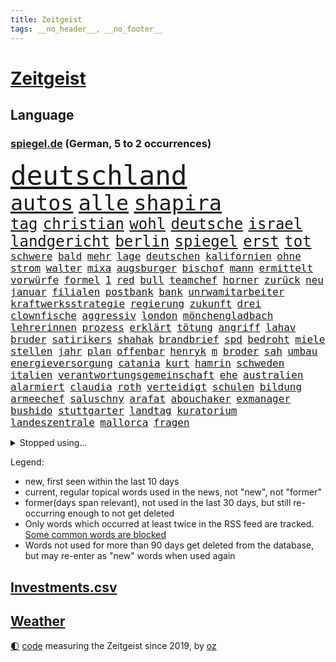 ```yaml
---
title: Zeitgeist
tags: __no_header__, __no_footer__
---
```


# [Zeitgeist](https://oliz.io/zeitgeist/)

## Language

<h3><a href="https://www.spiegel.de" target="_blank">spiegel.de</a> (German, 5 to 2 occurrences)</h3>
<p style="font-family:monospace">
<span style="font-size:32pt"><a href="news_links.html#deutschland" class="current">deutschland</a></span>
<br>
<span style="font-size:25pt"><a href="news_links.html#autos" class="current">autos</a></span>
<span style="font-size:25pt"><a href="news_links.html#alle" class="current">alle</a></span>
<span style="font-size:25pt"><a href="news_links.html#shapira" class="current">shapira</a></span>
<br>
<span style="font-size:18pt"><a href="news_links.html#tag" class="current">tag</a></span>
<span style="font-size:18pt"><a href="news_links.html#christian" class="current">christian</a></span>
<span style="font-size:18pt"><a href="news_links.html#wohl" class="current">wohl</a></span>
<span style="font-size:18pt"><a href="news_links.html#deutsche" class="current">deutsche</a></span>
<span style="font-size:18pt"><a href="news_links.html#israel" class="current">israel</a></span>
<span style="font-size:18pt"><a href="news_links.html#landgericht" class="current">landgericht</a></span>
<span style="font-size:18pt"><a href="news_links.html#berlin" class="current">berlin</a></span>
<span style="font-size:18pt"><a href="news_links.html#spiegel" class="current">spiegel</a></span>
<span style="font-size:18pt"><a href="news_links.html#erst" class="current">erst</a></span>
<span style="font-size:18pt"><a href="news_links.html#tot" class="current">tot</a></span>
<br>
<span style="font-size:12pt"><a href="news_links.html#schwere" class="current">schwere</a></span>
<span style="font-size:12pt"><a href="news_links.html#bald" class="current">bald</a></span>
<span style="font-size:12pt"><a href="news_links.html#mehr" class="current">mehr</a></span>
<span style="font-size:12pt"><a href="news_links.html#lage" class="current">lage</a></span>
<span style="font-size:12pt"><a href="news_links.html#deutschen" class="current">deutschen</a></span>
<span style="font-size:12pt"><a href="news_links.html#kalifornien" class="current">kalifornien</a></span>
<span style="font-size:12pt"><a href="news_links.html#ohne" class="current">ohne</a></span>
<span style="font-size:12pt"><a href="news_links.html#strom" class="current">strom</a></span>
<span style="font-size:12pt"><a href="news_links.html#walter" class="current">walter</a></span>
<span style="font-size:12pt"><a href="news_links.html#mixa" class="new">mixa</a></span>
<span style="font-size:12pt"><a href="news_links.html#augsburger" class="new">augsburger</a></span>
<span style="font-size:12pt"><a href="news_links.html#bischof" class="current">bischof</a></span>
<span style="font-size:12pt"><a href="news_links.html#mann" class="current">mann</a></span>
<span style="font-size:12pt"><a href="news_links.html#ermittelt" class="current">ermittelt</a></span>
<span style="font-size:12pt"><a href="news_links.html#vorwürfe" class="current">vorwürfe</a></span>
<span style="font-size:12pt"><a href="news_links.html#formel" class="current">formel</a></span>
<span style="font-size:12pt"><a href="news_links.html#1" class="current">1</a></span>
<span style="font-size:12pt"><a href="news_links.html#red" class="current">red</a></span>
<span style="font-size:12pt"><a href="news_links.html#bull" class="current">bull</a></span>
<span style="font-size:12pt"><a href="news_links.html#teamchef" class="current">teamchef</a></span>
<span style="font-size:12pt"><a href="news_links.html#horner" class="new">horner</a></span>
<span style="font-size:12pt"><a href="news_links.html#zurück" class="current">zurück</a></span>
<span style="font-size:12pt"><a href="news_links.html#neu" class="current">neu</a></span>
<span style="font-size:12pt"><a href="news_links.html#januar" class="current">januar</a></span>
<span style="font-size:12pt"><a href="news_links.html#filialen" class="current">filialen</a></span>
<span style="font-size:12pt"><a href="news_links.html#postbank" class="current">postbank</a></span>
<span style="font-size:12pt"><a href="news_links.html#bank" class="current">bank</a></span>
<span style="font-size:12pt"><a href="news_links.html#unrwamitarbeiter" class="new">unrwamitarbeiter</a></span>
<span style="font-size:12pt"><a href="news_links.html#kraftwerksstrategie" class="new">kraftwerksstrategie</a></span>
<span style="font-size:12pt"><a href="news_links.html#regierung" class="current">regierung</a></span>
<span style="font-size:12pt"><a href="news_links.html#zukunft" class="current">zukunft</a></span>
<span style="font-size:12pt"><a href="news_links.html#drei" class="current">drei</a></span>
<span style="font-size:12pt"><a href="news_links.html#clownfische" class="new">clownfische</a></span>
<span style="font-size:12pt"><a href="news_links.html#aggressiv" class="current">aggressiv</a></span>
<span style="font-size:12pt"><a href="news_links.html#london" class="current">london</a></span>
<span style="font-size:12pt"><a href="news_links.html#mönchengladbach" class="current">mönchengladbach</a></span>
<span style="font-size:12pt"><a href="news_links.html#lehrerinnen" class="current">lehrerinnen</a></span>
<span style="font-size:12pt"><a href="news_links.html#prozess" class="current">prozess</a></span>
<span style="font-size:12pt"><a href="news_links.html#erklärt" class="current">erklärt</a></span>
<span style="font-size:12pt"><a href="news_links.html#tötung" class="current">tötung</a></span>
<span style="font-size:12pt"><a href="news_links.html#angriff" class="current">angriff</a></span>
<span style="font-size:12pt"><a href="news_links.html#lahav" class="new">lahav</a></span>
<span style="font-size:12pt"><a href="news_links.html#bruder" class="current">bruder</a></span>
<span style="font-size:12pt"><a href="news_links.html#satirikers" class="new">satirikers</a></span>
<span style="font-size:12pt"><a href="news_links.html#shahak" class="current">shahak</a></span>
<span style="font-size:12pt"><a href="news_links.html#brandbrief" class="current">brandbrief</a></span>
<span style="font-size:12pt"><a href="news_links.html#spd" class="current">spd</a></span>
<span style="font-size:12pt"><a href="news_links.html#bedroht" class="current">bedroht</a></span>
<span style="font-size:12pt"><a href="news_links.html#miele" class="current">miele</a></span>
<span style="font-size:12pt"><a href="news_links.html#stellen" class="current">stellen</a></span>
<span style="font-size:12pt"><a href="news_links.html#jahr" class="current">jahr</a></span>
<span style="font-size:12pt"><a href="news_links.html#plan" class="current">plan</a></span>
<span style="font-size:12pt"><a href="news_links.html#offenbar" class="current">offenbar</a></span>
<span style="font-size:12pt"><a href="news_links.html#henryk" class="new">henryk</a></span>
<span style="font-size:12pt"><a href="news_links.html#m" class="current">m</a></span>
<span style="font-size:12pt"><a href="news_links.html#broder" class="new">broder</a></span>
<span style="font-size:12pt"><a href="news_links.html#sah" class="current">sah</a></span>
<span style="font-size:12pt"><a href="news_links.html#umbau" class="current">umbau</a></span>
<span style="font-size:12pt"><a href="news_links.html#energieversorgung" class="current">energieversorgung</a></span>
<span style="font-size:12pt"><a href="news_links.html#catania" class="new">catania</a></span>
<span style="font-size:12pt"><a href="news_links.html#kurt" class="new">kurt</a></span>
<span style="font-size:12pt"><a href="news_links.html#hamrin" class="new">hamrin</a></span>
<span style="font-size:12pt"><a href="news_links.html#schweden" class="current">schweden</a></span>
<span style="font-size:12pt"><a href="news_links.html#italien" class="current">italien</a></span>
<span style="font-size:12pt"><a href="news_links.html#verantwortungsgemeinschaft" class="new">verantwortungsgemeinschaft</a></span>
<span style="font-size:12pt"><a href="news_links.html#ehe" class="current">ehe</a></span>
<span style="font-size:12pt"><a href="news_links.html#australien" class="current">australien</a></span>
<span style="font-size:12pt"><a href="news_links.html#alarmiert" class="current">alarmiert</a></span>
<span style="font-size:12pt"><a href="news_links.html#claudia" class="current">claudia</a></span>
<span style="font-size:12pt"><a href="news_links.html#roth" class="current">roth</a></span>
<span style="font-size:12pt"><a href="news_links.html#verteidigt" class="current">verteidigt</a></span>
<span style="font-size:12pt"><a href="news_links.html#schulen" class="current">schulen</a></span>
<span style="font-size:12pt"><a href="news_links.html#bildung" class="current">bildung</a></span>
<span style="font-size:12pt"><a href="news_links.html#armeechef" class="current">armeechef</a></span>
<span style="font-size:12pt"><a href="news_links.html#saluschny" class="current">saluschny</a></span>
<span style="font-size:12pt"><a href="news_links.html#arafat" class="new">arafat</a></span>
<span style="font-size:12pt"><a href="news_links.html#abouchaker" class="new">abouchaker</a></span>
<span style="font-size:12pt"><a href="news_links.html#exmanager" class="new">exmanager</a></span>
<span style="font-size:12pt"><a href="news_links.html#bushido" class="current">bushido</a></span>
<span style="font-size:12pt"><a href="news_links.html#stuttgarter" class="current">stuttgarter</a></span>
<span style="font-size:12pt"><a href="news_links.html#landtag" class="current">landtag</a></span>
<span style="font-size:12pt"><a href="news_links.html#kuratorium" class="new">kuratorium</a></span>
<span style="font-size:12pt"><a href="news_links.html#landeszentrale" class="new">landeszentrale</a></span>
<span style="font-size:12pt"><a href="news_links.html#mallorca" class="new">mallorca</a></span>
<span style="font-size:12pt"><a href="news_links.html#fragen" class="current">fragen</a></span>
</p>
<details>
<summary>Stopped using...</summary>
<p class="former" style="font-size:12pt">
belarus(1202) senat(1201) beobachten(1200) energien(1200) myanmar(1200) sekunden(1200) bücher(1199) griechenland(1199) infektionen(1199) kabinett(1199) krankenhäusern(1199) monatelang(1199) warnung(1199) anne(1198) mordes(1198) diktator(1197) hinterlassen(1197) künftigen(1197) riss(1197) coronakrise(1196) schoss(1196) stets(1196) xi(1196) alpen(1195) geboren(1195) illegale(1195) ließen(1195) quartal(1195) verraten(1195) 17(1194) amsterdam(1194) beispielen(1194) belarussische(1194) blicken(1194) botschaften(1194) kolumnist(1194) kraftvoll(1194) neuem(1194) unbekannten(1194) zuversicht(1194) afrika(1193) sicherte(1193) dementiert(1192) erlitten(1192) litauen(1192) verlierer(1192) zuge(1192) befürchten(1191) geriet(1191) gewaltige(1191) hotel(1191) material(1191) positive(1191) siegte(1191) still(1191) bewährungsstrafe(1190) körperverletzung(1190) lastwagen(1190) sexueller(1190) szenen(1190) tests(1190) wirtschaftsministerium(1190) zivilisten(1190) 400(1189) design(1189) gebrochen(1189) homeoffice(1189) lobt(1189) tschechien(1189) aktuell(1188) begann(1188) informationen(1188) kostet(1188) stürmer(1188) who(1188) 31(1187) historische(1187) langen(1187) weltwirtschaft(1187) hotels(1186) leid(1186) bürgermeisterin(1185) börse(1184) mieter(1184) schicken(1184) verbessert(1184) feuerwehrleute(1183) kontakte(1183) pflanzen(1183) satz(1183) tür(1183) verspielt(1183) fortgesetzt(1182) jüngere(1182) mangel(1182) überholt(1182) küstenwache(1180) staffel(1178) zerstören(1178) affäre(1177) dran(1177) ebenso(1176) eigenes(1174) steffen(1174) taliban(1174) monats(1173) prognose(1172) spiegelumfrage(1172) kokain(1171) vorgänger(1170) rollt(1169) training(1168) erstochen(1167) karten(1167) ausgesetzt(1166) sportler(1162) retter(1161) afrikas(1154) kontert(1143) ausgetragen(1138) sachen(1120) berichtete(1105) niederländer(1092) belästigung(1071) orte(1037) politikern(1030) rumänien(1012) waldbrände(969) videoaufnahmen(957) ausbildung(956) flohen(955) serbien(953) 72(919) inszenieren(904) landsleute(903) flut(900) gesund(899) 120(894) zerstörten(892) börsen(872) schlafen(866) world(865) preiserhöhungen(863) getöteten(857) dokumentiert(839) rosa(810) hals(808) bekannteste(800) härte(799) museen(779) stephen(775) sank(772) brennt(765) geschah(748) symbol(748) propaganda(746) verpflichtung(746) hinzu(744) explosionen(732) match(732) bonn(729) lohnen(716) 49(711) gastbeitrag(711) verantwortlichen(701) fluss(691) sklaverei(683) empfang(676) baustelle(674) kriegsverbrechen(672) finnische(671) eingetroffen(670) messerattacke(663) günstige(661) beben(658) fox(657) vermisster(632) ufer(630) verhängnis(623) harter(618) erfurt(616) trocken(613) unterlag(613) 8(606) anwältin(598) 110(595) jugendlicher(589) joshua(586) zulassung(581) älter(568) verstoßen(566) 16jähriger(565) entfernen(564) extra(562) image(562) islamisten(557) olympiasieger(555) legal(551) zuhause(549) freispruch(545) chinesen(544) innenstadt(544) umweltschützer(539) geheime(538) zivile(532) führten(531) flüssen(524) raten(523) grab(520) pleiten(520) wunderbar(518) amerikanischer(515) gott(515) sicherer(515) ukrainerusslandnews(515) menschheit(514) farben(509) verstöße(504) gerechtfertigt(503) ereignet(496) dunkle(493) feierten(490) branchen(486) schwächt(479) zimmer(479) eingeschaltet(478) dokumentieren(477) kompliziert(472) niederlagen(472) besatzung(471) belege(464) knappe(463) schmeckt(461) schauplatz(458) deuten(456) taucher(451) schwarzer(446) überzeugte(443) aussichten(436) spielzeug(436) pistole(430) reichlich(427) adolf(425) gedroht(415) wein(408) mexikanischen(403) abhilfe(398) sprint(398) fachkräften(396) tourismus(394) überstanden(393) freunden(391) überschritten(391) leblos(388) nizza(386) venedig(383) kongo(382) veränderte(381) umstrittener(378) passanten(376) interessante(375) flasche(371) statistik(371) minderjährige(370) sachsens(370) erleidet(368) junta(365) wasserstoff(365) übungen(364) rivale(363) gemessen(362) befasst(359) fahrbahn(356) republikanische(355) steigert(355) weimar(353) gravierende(351) inseln(351) günstigen(349) gedemütigt(347) schweres(345) generäle(343) unruhe(342) anderswo(340) 46(339) karin(336) tauschen(335) 130(332) coup(332) geschnappt(331) außergewöhnlich(328) berlinkreuzberg(326) kommentare(326) rivalen(326) uhren(325) warnte(324) verstoß(320) norditalien(315) verkäufer(315) kreuz(312) betreiben(311) fließen(310) verstand(310) 15jährigen(309) leuchten(307) hollywoodstar(306) wach(306) erwarteten(304) bier(303) hellt(303) ebrahim(301) wanderer(301) überwunden(301) hohes(300) flop(299) bundesligist(298) elbe(297) radsport(297) erschaffen(294) hauseigentümer(294) geflüchtet(293) pool(293) überflutungen(293) wrack(292) gefangen(291) li(291) hakenkreuze(290) höhenflug(290) glas(288) prosieben(284) veröffentlichte(282) drohte(281) feierlichkeiten(276) flüchtende(275) gemälde(275) klares(274) kuss(274) solaranlagen(274) keinerlei(273) sichere(273) aufschwung(272) basketballer(272) erwartete(272) heimatstadt(271) prämien(271) intensivstation(270) trümmerfeld(270) alarmbereitschaft(269) urlauber(268) unterschiedlichen(267) versuchter(267) eingeschlagen(266) ausgehen(263) 13jähriger(261) trikot(261) christopher(260) optimismus(260) überfahren(260) buchen(259) höchststand(259) spektakulär(258) explodiert(255) evakuierungen(254) mühe(253) nötigen(251) ken(250) traurige(250) fossile(247) beschleunigen(246) raisi(245) gewürdigt(244) branchenverband(243) schiffen(243) zwischendurch(241) drohnenangriffe(240) überflutete(237) schlagabtausch(236) bestritten(235) einwanderung(234) achtjährige(232) blicke(231) wärme(229) qualifiziert(227) scott(227) website(227) spielerin(226) verweis(226) cool(225) saudische(225) hitzewellen(224) gesamtführung(223) leichte(222) primož(222) roglič(222) elend(221) gasspeicher(221) passende(221) budget(219) familienvater(218) frühestens(218) gelte(218) unfallort(218) bremse(217) politologe(217) älterer(217) reiner(215) jeweils(213) überprüft(212) festgestellt(211) anschluss(210) lagern(210) gespült(209) obersten(209) philosoph(209) bunter(207) schadens(207) polizeigewahrsam(205) schleppend(205) plakate(203) steve(203) auswahl(202) kuriosen(202) hergestellt(201) seenot(201) spaghetti(198) speziellen(198) warnungen(198) ärmelkanal(198) entsprechend(197) geeignet(197) gutem(197) jemanden(197) schlichten(197) dunkelsten(196) selbstoptimierung(194) verkaufte(190) beigesetzt(188) leuchtet(185) stockt(185) verdankt(185) bodensee(184) clemens(184) überschwemmt(184) üppige(184) leitartikel(183) zweitgrößten(183) geklettert(182) klassische(182) exkanzlerin(180) tagessieg(178) belästigungen(177) brandmauer(177) palästinensische(176) behrens(175) sicherheitsmaßnahmen(175) skurriler(175) führungswechsel(173) geflohen(173) vollen(173) immobilienmarkt(172) nächster(171) stritten(170) butter(169) psyche(169) überweisen(169) instagrampost(168) argentinier(167) belohnt(167) pyrotechnik(166) gefährliches(163) gezündet(163) liebeskummer(163) metern(163) erschweren(161) debütant(159) lehnte(159) vorhersagen(159) widersprüchliche(159) genossen(158) küsten(158) algerien(156) entwicklungshilfe(156) militärjunta(156) monatelange(156) ernten(155) repression(155) überstunden(155) geschätzt(154) mysteriösen(154) thesen(154) fahrschein(153) patientinnen(153) bestens(152) dauerte(152) flügel(152) lotto(152) überqueren(152) besuchte(151) fußballerin(151) matsch(151) gallant(150) rassismusvorwürfe(150) antonio(149) freilassen(149) grausame(149) rutschte(149) hausarrest(148) konjunkturflaute(148) passau(147) raumfahrer(147) exklusiven(146) redakteurinnen(146) bedeutende(144) beispiellosen(144) stieß(143) vorstände(142) 1989(141) allgäuer(141) flüsse(140) arbeitskräftemangel(139) bürgerinnen(139) gamer(138) hühner(138) nowitzki(137) publikums(137) sekt(137) bedauert(136) erreichten(136) sicherungsverwahrung(136) technisch(136) knacken(135) zypern(135) generalbundesanwalt(134) neubauten(134) arbeitszeiterfassung(133) checker(133) johann(133) rki(133) tobi(133) usbundesstaaten(133) überlegt(133) sperrte(132) rufe(131) schusswaffenangriff(131) uswahl(130) weltmeistertitel(130) besserung(129) disziplin(129) schwester(129) thiel(129) ausgeweitet(128) kassel(128) gleicht(127) traurigen(127) beschwert(126) bundesfinanzminister(126) explodierte(126) nötige(126) kernkraftwerke(125) antisemitischen(123) autounfall(122) rsv(122) überraschungen(122) königspaar(121) rage(121) spielfilm(121) glänzt(120) kapitolsturm(120) wagnerbrüder(120) glasfaser(119) polizeiwache(119) verspielte(119) überrumpelt(119) engländer(118) klischee(118) absolvierte(117) serbiens(117) wankt(117) jubiläum(116) streamen(115) entertainment(114) verdrängt(114) kürt(113) perfides(113) kimmich(112) völkerrecht(112) aufgebrochen(111) dankbar(111) denver(111) hartnäckig(111) musical(111) roll(111) mehrmals(110) kritikerin(109) halfen(108) millionensumme(108) uskongress(108) älterwerden(108) 54jähriger(107) spurlos(107) whisky(107) sonnen(106) verbrennungen(106) längerem(105) salman(105) seeblockade(105) geiger(104) naomi(104) produktionsfirma(104) frauenquote(103) handynetz(103) kanadier(103) pflegte(103) hilfsgüter(101) südchinesischen(101) enormen(99) euasylreform(99) hackerangriff(99) insektensterben(99) lenkt(99) milwaukee(99) schafften(99) 41jährige(97) 67jährige(97) blinder(97) flieht(97) fähigkeiten(97) gerechnet(97) knappen(97) 235(96) belgrad(96) kochinstitut(96) haftbefehle(95) ukrainehilfen(95) attentat(94) befanden(94) galatasaray(94) genötigt(94) klassischen(94) preisbremsen(94) ausfälle(92) jüngster(92) arzttermine(91) bettwanzen(91) stimmte(91) absicht(90) angerufen(90) augenmerk(90) bauten(90) champagner(90) chrupalla(90) dividenden(90) gerätselt(90) gesteuert(90) komponente(90) terzić(90) tino(90) überspringt(90) anspannung(89) borahansgrohe(89) einsätzen(89) girosieger(89) glänzend(89) kriegen(89) leistete(89) waffenverbot(89) erdstößen(88) erkenntnis(88) ernähren(88) inselkette(88) kommissarin(88) landesweit(88) rock(88) totale(88) verhaftungen(88) größenwahn(87) höchster(87) pragmatismus(87) spielberg(87) weiterem(87) diplomatie(86) fahrwerk(86) niedergelassenen(86) umfang(86) 1100(85) pegel(85) rechtfertigung(85) solidarisierte(85) afghanischen(84) gezählt(84) reisebranche(84) thronfolger(84) 45000(83) ausreisen(83) produzenten(83) reisegruppen(83) sky(83) unvollendete(83) dreistellige(82) horrorszenen(82) kriegsschäden(82) sofia(82) beteuert(81) hamaskommandeur(81) maren(81) sommerspiele(81) ssv(81) terrororganisation(81) verlusten(81) erlangen(80) overtourism(80) zärtlichkeit(80) zölle(80) anwohnern(79) bosse(79) heiligabend(79) strommarkt(79) zugesetzt(79) awdijiwka(78) kilo(78) nachbar(78) solidarisieren(78) steuerte(78) aufmachen(77) aufrüstung(77) bereiten(77) gezerrt(77) tödliches(77) architekt(76) bulgariens(76) eingedrungen(76) enthält(76) herbe(76) israelgazanews(76) vegan(76) afghanen(75) afghaninnen(75) funken(75) grünenabgeordnete(75) inspiration(75) israelisches(75) molotowcocktails(75) raab(75) state(75) bridge(74) bundeskanzlers(74) freundes(74) greifswald(74) konditionen(74) praxen(74) rushdie(74) universitäten(74) zerstörungen(74) reuter(73) tunnelsystem(73) abhanden(72) attraktiver(72) führerscheinprüfung(72) nikola(72) oberstdorf(72) qualitäten(72) strategien(71) basketballfans(70) dauereinsatz(70) hilfslieferungen(70) kriselnde(70) lucas(70) türkischer(70) zusätzliches(70) auflöst(69) briefträger(69) planungsbeschleunigung(69) akte(68) kritischer(68) sonderregel(68) kindliche(67) aufzeichnungen(66) eintreten(66) feuerwerk(66) kommissar(66) kulturminister(66) meinungen(66) vorräte(66) zahlreicher(66) kiboom(65) lothar(65) barbara(64) durchbricht(64) facht(64) jobwechsel(64) maine(64) mccann(64) nbasaison(64) polizeipräsidentin(64) prangen(64) rekordverdächtiges(64) siegtor(64) slowik(64) stühle(64) verpackungsmüll(64) 2002(63) 28jährige(63) 29jähriger(63) amateurvideos(63) bombardements(63) gestein(63) myanmars(63) shitstorm(63) vorüber(63) friedlich(62) gebäudes(62) kampfdrohnen(62) kanzlerkandidatur(62) pfand(62) websites(62) wohnkosten(62) henning(61) matthew(61) murks(61) perry(61) ukrainehilfe(61) ukrainern(61) umgestaltet(61) unglücklich(61) wecken(61) abwärts(60) arbeitsrecht(60) ballon(60) eröffnete(60) häme(60) jedermann(60) mühsam(60) werbefrei(60) 19jährige(59) 240(59) bewacht(59) economist(59) elbtowers(59) kasachstan(59) mangelndes(59) spionagesatelliten(59) stünde(59) ware(59) zeitgemäß(59) 218(58) flüchtlingsdebatte(58) nuklearwaffen(58) uspräsidentenwahl(58) freundliche(57) veränderung(57) wertvollste(57) ausländer(56) banner(56) benkos(56) lennon(56) vertretungen(56) antibiotika(55) doppelte(55) immobilienkäufer(55) stromer(55) verschicken(55) allermeisten(54) gil(54) kassenpatienten(54) prämie(54) staatsaffäre(54) akteuren(53) bundespolitik(53) gerüstet(53) grau(53) risotto(53) weihnachtsfeiertage(53) boomende(52) definition(52) erdgasspeicher(52) kampfeinsatz(52) reanimation(52) tatorten(52) überlastung(52) erschütterungen(51) vorlagen(51) wachsamkeit(51) altenheim(50) eier(50) empire(50) konfetti(50) muhammad(50) weitverbreiteten(50) düsterer(49) einsame(49) gießen(49) gratis(49) stichwaffe(49) xvi(49) emilia(48) schiffswrack(48) siegerin(48) traditionelle(48) vermehren(48) weins(48) albanischen(47) beugen(47) elektroautobauer(47) energieinfrastruktur(47) geheimnisse(47) genozid(47) hamaszentrale(47) indiana(47) abgekommen(46) basketballspiel(46) flugzeugunglück(46) frachters(46) frachtschiff(46) klimaproteste(46) liberia(46) steigender(46) zerbröselt(46) zugreifen(46) 84(45) bundestags(45) gesunkenen(45) großzügig(45) kündigungen(45) personalwechsel(45) routen(45) abschiedsbrief(44) angespült(44) eingelöst(44) giffey(44) kopfschmerzen(44) polnischer(44) vorjahren(44) übelkeit(44) bedrohliche(43) clarke(43) kapitän(43) kriegsgebiet(43) ladens(43) nachkriegsordnung(43) ordnen(43) sagenhafte(43) timing(43) bestraft(42) freundlich(42) küstenstreifen(42) ultimatum(42) verächtlich(42) foren(41) gottschalks(41) kalabrien(41) knallt(41) magnetschwebebahnen(41) paula(41) polarkreis(41) radikalisiert(41) denkwürdigsten(40) texten(40) vinylplatten(40) bewiesen(39) cdufraktion(39) erschoss(39) fortpflanzung(39) irrational(39) königsblauen(39) milder(39) zurückgekehrt(39) autoritäre(38) bekenntnis(38) bewohnern(38) dwd(38) gucci(38) kommunalwahl(38) nannten(38) pizza(38) räume(38) rücksicht(38) spannendes(38) braisazbouchet(37) fehltage(37) justine(37) prostitution(37) verließ(37) wenigsten(37) flüchtlingstrecks(36) langwierige(36) passagen(36) passagiermaschine(36) pisregierung(36) rückschläge(36) starkem(36) straftäter(36) stralsund(36) umsatzplus(36) einzog(35) klimapolitisch(35) rückläufig(35) touchscreens(35) unerträglich(35) werbecookies(35) wird's(35) empfänger(34) läden(34) nervige(34) seltenheit(34) urteile(34) welch(34) 25jähriger(33) regierender(33) shirin(33) vergleichsweise(33) abschlüsse(32) blutiger(32) genauen(32) herzschmerz(32) mitsamt(32) raymond(32) titelkandidaten(32) bushaltestelle(31) suchtforscher(31) unwahrscheinlich(31) bahntunnel(30) bürgergelds(30) effektive(30) hintergründen(30) investment(30) ladesäule(30) marburg(30) schusswunden(30) anarchie(29) bootsmigranten(29) cookies(29) kissinger(29) weihnachtsbaum(29) zerfällt(29) zuversichtlich(29) beeindruckte(28) klublegende(28) schatz(28) zeitdruck(28) clark(27) dienstwagen(27) erinnerung(27) flirren(27) geschäftsmodelle(27) stationen(27) 63jähriger(26) betrachtung(26) erhöhter(26) getränk(26) lego(26) lesern(26) strompreisen(26) arbeitgebern(25) hauptinsel(25) permanent(25) thorsten(25) antritt(24) böllerverbot(24) dinner(24) grundgesetzänderung(24) rettungsversuche(24) schicksalsjahr(24) bauernverband(23) ermittlungsverfahren(23) inspirieren(23) silvesterfeuerwerk(23) zögert(23) blank(22) machtwechsel(22) schmuckstück(22) signainsolvenz(22) spielende(22) wesentliche(22) bauernvertreter(21) highlights(21) influenza(21) kyivstar(21) ködert(21) malte(21) massenkarambolage(21) topform(21) zufälle(21) überragende(21) bildgenerator(20) dartswm(20) drach(20) erledigt(20) füllen(20) ginge(20) reemtsmaentführer(20) tarife(20) edin(19) ethan(19) gefährde(19) jacksonville(19) jaguars(19) randalierer(19) tierische(19) abende(18) anwendung(18) geleitet(18) gleichgeschlechtlicher(18) halt(18) regnet(18) schaffe(18) segnung(18) senats(18) boerne(17) finnlands(17) getötetem(17) homosexueller(17) raubüberfällen(17) segnungen(17) superfoods(17) aufstellung(16) containerschiff(16) kameramann(16) titelkandidat(16) anschlagspläne(15) belastungen(15) berufsalltag(15) paulis(15) ausläuft(14) gewehrt(14) ikea(14) jahrespressekonferenz(14) rumäniens(14) skilangläuferin(14) spiegelleserinnen(14) tagelangem(14) bengvir(13) nahles(13) ogc(13) plottwists(13) provinzen(13) ruhestätte(13) 1997(12) ally(12) bootsunglück(12) demenzdorf(12) festtagen(12) pally(12) touren(12) dauerregen(11) della(11) entführungen(11) gruber(11) hochwasserlage(11) neuerliche(11) passte(11) wahlzettel(11)
</p>
</details>
<p>Legend:
<ul>
<li><span class="new">new</span>, first seen within the last 10 days</li>
<li><span class="current">current</span>, regular topical words used in the news, not "new", not "former"</li>
<li><span class="former">former(days span relevant)</span>, not used in the last 30 days, but still re-occurring enough to not get deleted</li>
<li>Only words which occurred at least twice in the RSS feed are tracked. <a href="language/filters.py">Some common words are blocked</a></li>
<li>Words not used for more than 90 days get deleted from the database, but may re-enter as "new" words when used again</li>
</ul>
</p>

## [Investments](investments.html)[.csv](investments.csv)

## [Weather](weather.html)

<footer>
<a href="javascript:toggleTheme()" class="nav">🌓</a>
<a href="https://github.com/ooz/zeitgeist">code</a> measuring the Zeitgeist since 2019, by <a href="https://oliz.io">oz</a>
</footer>

